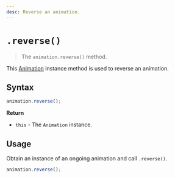 ```yaml
---
desc: Reverse an animation.
---
```

# `.reverse()`

> The `animation.reverse()` method.

This [Animation](..) instance method is used to reverse an animation.

## Syntax

```js
animation.reverse();
```

**Return**

+ `this` - The `Animation` instance.

## Usage

Obtain an instance of an ongoing animation and call `.reverse()`.

```js
animation.reverse();
```
